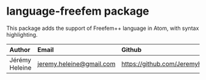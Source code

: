 # language-freefem package

This package adds the support of Freefem++ language in Atom, with syntax highlighting.

| Author | Email | Github | Website |
|:----|:----|:----|:----|
| Jérémy Heleine | [jeremy.heleine@gmail.com](mailto:jeremy.heleine@gmail.com) | https://github.com/JeremyHeleine | http://jeremyheleine.me |

